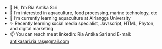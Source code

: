 - 👋 Hi, I’m Ria Antika Sari
- 👀 I’m interested in aquaculture, food processing, marine technology, etc
- 🌱 I’m currently learning aquaculture at Airlangga University
- ✨ Recently learning social media specialist, Javascript, HTML, Phyton, and digital marketing
- 📫 You can reach me at linkedIn: Ria Antika Sari and E-mail: antikasari.ria.ras@gmail.com
<!---
Riaantikasari/Riaantikasari is a ✨ special ✨ repository because its `README.md` (this file) appears on your GitHub profile.
You can click the Preview link to take a look at your changes.
--->

